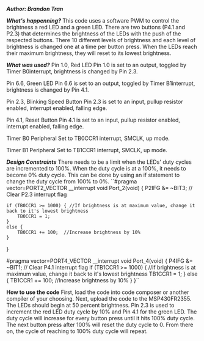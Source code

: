 ***Author: Brandon Tran***



***What's happenning?***
This code uses a software PWM to control the brightness a red LED and a green LED. There are two buttons (P4.1 and P2.3) that determines the brightness of the LEDs with the push of the respected buttons. There 10 different levels of brightness and each level of brightness is changed one at a time per button press. When the LEDs reach their maximum brightness, they will reset to its lowest brightness.

***What was used?***
Pin 1.0, Red LED
Pin 1.0 is set to an output, toggled by Timer B0interrupt, brightness is changed by Pin 2.3.

Pin 6.6, Green LED
Pin 6.6 is set to an output, toggled by Timer B1interrupt, brightness is changed by Pin 4.1.

Pin 2.3, Blinking Speed Button
Pin 2.3 is set to an input, pullup resistor enabled, interrupt enabled, falling edge.

Pin 4.1, Reset Button
Pin 4.1 is set to an input, pullup resistor enabled, interrupt enabled, falling edge.

Timer B0 Peripheral
Set to TB0CCR1 interrupt, SMCLK, up mode.

Timer B1 Peripheral
Set to TB1CCR1 interrupt, SMCLK, up mode.

***Design Constraints***
There needs to be a limit when the LEDs' duty cycles are incremented to 100%. When the duty cycle is at a 100%, it needs to become 0% duty cycle. This can be done by using an if statement to change the duty cycle from 100% to 0%.
``#pragma vector=PORT2_VECTOR
__interrupt void Port_2(void)
{
    P2IFG &= ~BIT3;                            // Clear P2.3 interrupt flag

    if (TB0CCR1 >= 1000) { //If brightness is at maximum value, change it back to it's lowest brightness
        TB0CCR1 = 1;
    }
    else {
        TB0CCR1 += 100;  //Increase brightness by 10%
    }
}


#pragma vector=PORT4_VECTOR
__interrupt void Port_4(void)
{
    P4IFG &= ~BIT1;                         // Clear P4.1 interrupt flag
    if (TB1CCR1 >= 1000) { //If brightness is at maximum value, change it back to it's lowest brightness
            TB1CCR1 = 1;
        }
        else {
            TB1CCR1 += 100;  //Increase brightness by 10%
        }
}``

**How to use the code**
First, load the code into code composer or another compiler of your choosing. Next, upload the code to the MSP430FR2355. The LEDs should begin at 50 percent brightness. Pin 2.3 is used to increment the red LED duty cycle by 10% and Pin 4.1 for the green LED. The duty cycle will increase for every button press until it hits 100% duty cycle. The next button press after 100% will reset the duty cycle to 0. From there on, the cycle of reaching to 100% duty cycle will repeat.
